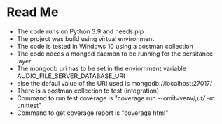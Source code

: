 # Read Me
- The  code runs on Python 3.9 and needs pip
- The project was build using virtual environment   
- The code is tested in Windows 10 using a postman collection
- The code needs a mongod daemon to be running for the persitance layer
- The mongodb uri has to be set in the enviornment variable AUDIO_FILE_SERVER_DATABASE_URI
- else the defaul value of the URI used is mongodb://localhost:27017/
- There is a postman collection to test (integration)
- Command to run test coverage is "coverage run --omit=venv/*,ut/* -m unittest"
- Command to get coverage report is "coverage html"